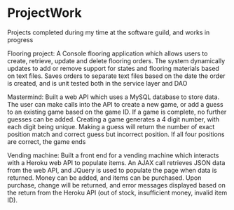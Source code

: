 # ProjectWork
Projects completed during my time at the software guild, and works in progress

Flooring project: A Console flooring application which allows users to create, retrieve, update and delete flooring orders. The system dynamically updates to add or remove support for states and flooring materials based on text files. Saves orders to separate text files based on the date the order is created, and is unit tested both in the service layer and DAO

Mastermind: Built a web API which uses a MySQL database to store data. The user can make calls into the API to create a new game, or add a guess to an existing game based on the game ID. If a game is complete, no further guesses can be added. Creating a game generates a 4 digit number, with each digit being unique. Making a guess will return the number of exact position match and correct guess but incorrect position. If all four positions are correct, the game ends

Vending machine: Built a front end for a vending machine which interacts with a Heroku web API to populate items. An AJAX call retrieves JSON data from the web API, and JQuery is used to populate the page when data is returned. Money can be added, and items can be purchased. Upon purchase, change will be returned, and error messages displayed based on the return from the Heroku API (out of stock, insufficient money, invalid item ID).
